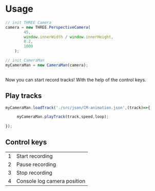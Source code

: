 # Usage

```js
// init THREE Camera
camera = new THREE.PerspectiveCamera(
        45,
        window.innerWidth / window.innerHeight,
        0.2,
        1000
    );

// init CameraMan
myCameraMan = new CameraMan(camera);
    
```
Now you can start record tracks! With the help of the control keys.

## Play tracks
```js
myCameraMan.loadTrack('./src/json/CM-animation.json',(track)=>{

     myCameraMan.playTrack(track,speed,loop);
        
});
```
## Control keys
<table>
  <tr>
    <td>1</td>
    <td>Start recording</td>
  </tr>
  <tr>
    <td>2</td>
    <td>Pause recording</td>
  </tr>
  <tr>
    <td>3</td>
    <td>Stop recording</td>
  </tr>
  <tr>
    <td>4</td>
    <td>Console log camera position</td>
  </tr>
</table>
